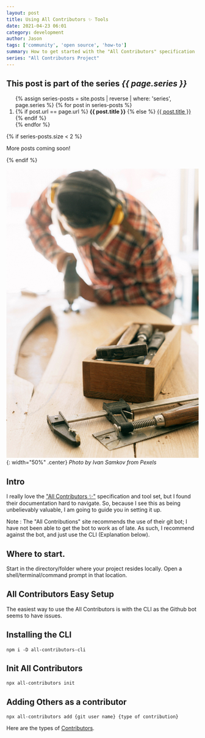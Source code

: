 ```yaml
---
layout: post
title: Using All Contributors ✨ Tools
date: 2021-04-23 06:01
category: development
author: Jason
tags: ['community', 'open source', 'how-to']
summary: How to get started with the "All Contributors" specification
series: "All Contributors Project"
---
```


<aside class="series">
  <h2>This post is part of the series <em>{{ page.series }}</em></h2>
  <ol>
    {% assign series-posts = site.posts | reverse | where: 'series', page.series %}
    {% for post in series-posts %}
    <li>
      {% if post.url == page.url %}
      <strong>{{ post.title }}</strong>
      {% else %}
      <a href="{{ site.baseurl }}{{ post.url }}">{{ post.title }}</a>
      {% endif %}
    </li>
    {% endfor %}
  </ol>
  {% if series-posts.size < 2 %}
  <p>More posts coming soon!</p>
  {% endif %}
</aside>

![A person building something](/assets/img/posts/2021/04/pexels-ivan-samkov-4491841.jpg "Get ready to build the ability to recognize contributions"){: width="50%" .center}
_Photo by Ivan Samkov from Pexels_

## Intro

I really love the ["All Contributors ✨"](https://github.com/all-contributors/all-contributors) specification and tool set, but I found their documentation hard to navigate. So, because I see this as being unbelievably valuable, I am going to guide you in setting it up.

Note
: The "All Contributions" site recommends the use of their git bot; I have not been able to get the bot to work as of late. As such, I recommend against the bot, and just use the CLI (Explanation below).

## Where to start.

Start in the directory/folder where your project resides locally. Open a shell/terminal/command prompt in that location.

## All Contributors Easy Setup

The easiest way to use the All Contributors is with the CLI as the Github bot seems to have issues.

## Installing the CLI

```terminal
npm i -D all-contributors-cli
```

## Init All Contributors

```terminal
npx all-contributors init
```

## Adding Others as a contributor

```terminal
npx all-contributors add {git user name} {type of contribution}
```

Here are the types of [Contributors](https://allcontributors.org/docs/en/emoji-key).
